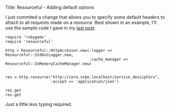 Title: Resourceful - Adding default options

I just commited a change that allows you to specify some default headers to attach to all requests made on a resource. Best shown in an example, I'll use the sample code I gave in my [last post][]:

    require 'rubygems'
    require 'resourceful'
     
    http = Resourceful::HttpAccessor.new(:logger => Resourceful::StdOutLogger.new,
                                         :cache_manager => Resourceful::InMemoryCacheManager.new)
     
     
    res = http.resource("http://core.ssbe.localhost/service_desciptors", 
                        :accept => 'application/json')
     
    res.get
    res.get

Just a little less typing required.

[last post]: http://www.theamazingrando.com/blog/index.php/2008/07/31/resourceful-021/
